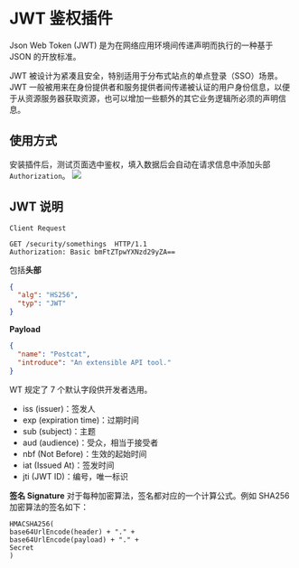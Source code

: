 # JWT 鉴权插件

Json Web Token (JWT) 是为在网络应用环境间传递声明而执行的一种基于 JSON 的开放标准。

JWT 被设计为紧凑且安全，特别适用于分布式站点的单点登录（SSO）场景。JWT 一般被用来在身份提供者和服务提供者间传递被认证的用户身份信息，以便于从资源服务器获取资源，也可以增加一些额外的其它业务逻辑所必须的声明信息。

## 使用方式

安装插件后，测试页面选中鉴权，填入数据后会自动在请求信息中添加头部 `Authorization`。
![](https://raw.githubusercontent.com/eolinker/postcat-extensions/main/packages/postcat-jwt/assets/images/2023-03-15-10-42-12.png)

## JWT 说明

```HTTP
Client Request

GET /security/somethings  HTTP/1.1
Authorization: Basic bmFtZTpwYXNzd29yZA==
```

包括**头部**

```json
{
  "alg": "HS256",
  "typ": "JWT"
}
```

**Payload**

```json
{
  "name": "Postcat",
  "introduce": "An extensible API tool."
}
```

WT 规定了 7 个默认字段供开发者选用。

- iss (issuer)：签发人
- exp (expiration time)：过期时间
- sub (subject)：主题
- aud (audience)：受众，相当于接受者
- nbf (Not Before)：生效的起始时间
- iat (Issued At)：签发时间
- jti (JWT ID)：编号，唯一标识

**签名 Signature**
对于每种加密算法，签名都对应的一个计算公式。例如 SHA256 加密算法的签名如下：

```
HMACSHA256(
base64UrlEncode(header) + "." +
base64UrlEncode(payload) + "." +
Secret
)
```
